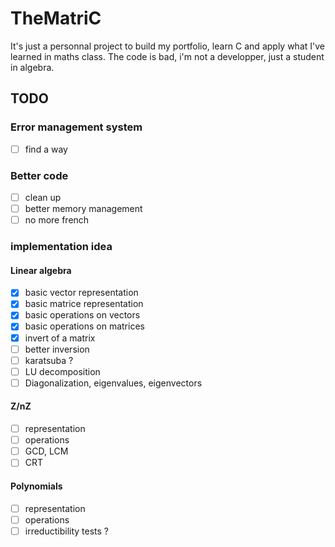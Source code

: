 # TheMatriC

It's just a personnal project to build my portfolio, learn C and apply what I've learned in maths class.
The code is bad, i'm not a developper, just a student in algebra.

## TODO 

### Error management system
- [ ] find a way

### Better code
- [ ] clean up
- [ ] better memory management
- [ ] no more french

### implementation idea
#### Linear algebra
- [x] basic vector representation
- [x] basic matrice representation
- [x] basic operations on vectors
- [x] basic operations on matrices
- [x] invert of a matrix
- [ ] better inversion
- [ ] karatsuba ?
- [ ] LU decomposition
- [ ] Diagonalization, eigenvalues, eigenvectors
#### Z/nZ
- [ ] representation
- [ ] operations
- [ ] GCD, LCM
- [ ] CRT 

#### Polynomials
- [ ] representation
- [ ] operations
- [ ] irreductibility tests ?
